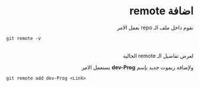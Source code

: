 <div dir=rtl>

# اضافة remote

نقوم داخل ملف الـ repo بعمل الامر <br/>

</div>

```shell
git remote -v
```
<br/>

<div dir=rtl>
لعرض تفاصيل الـ remote الحالية

ولإضافة ريموت جديد بإسم **dev-Prog** نستعمل الامر

</div>

```shell
git remote add dev-Prog <Link>
```
<br/>

 <br/>
